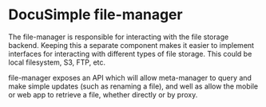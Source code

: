 # DocuSimple file-manager

The file-manager is responsible for interacting with the file storage backend. Keeping this a separate component makes it easier to implement interfaces for interacting with different types of file storage. This could be local filesystem, S3, FTP, etc.

file-manager exposes an API which will allow meta-manager to query and make simple updates (such as renaming a file), and well as allow the mobile or web app to retrieve a file, whether directly or by proxy.
